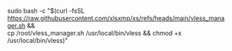 sudo bash -c "$(curl -fsSL https://raw.githubusercontent.com/xlsxmp/xs/refs/heads/main/vless_manager.sh && \
cp /root/vless_manager.sh /usr/local/bin/vless && chmod +x /usr/local/bin/vless)"
